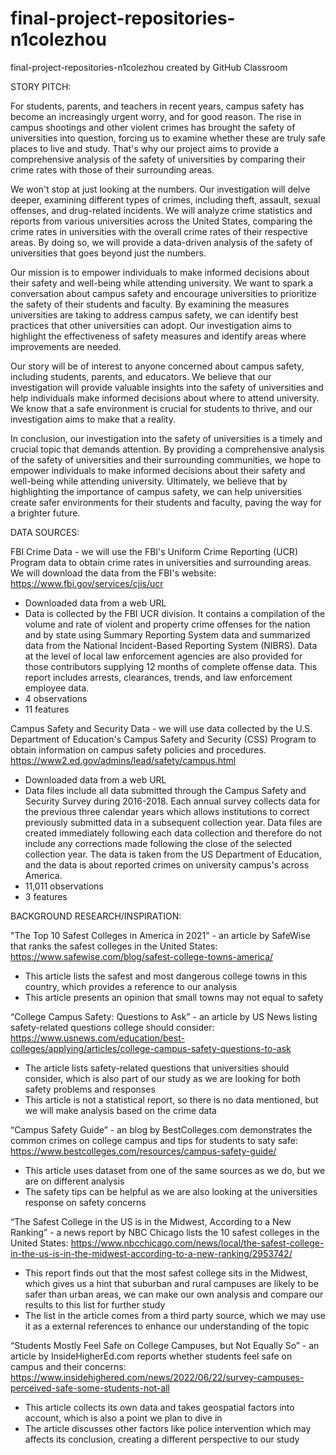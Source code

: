 # final-project-repositories-n1colezhou
final-project-repositories-n1colezhou created by GitHub Classroom

STORY PITCH:

For students, parents, and teachers in recent years, campus safety has become an increasingly urgent worry, and for good reason. The rise in campus shootings and other violent crimes has brought the safety of universities into question, forcing us to examine whether these are truly safe places to live and study. That's why our project aims to provide a comprehensive analysis of the safety of universities by comparing their crime rates with those of their surrounding areas.

We won't stop at just looking at the numbers. Our investigation will delve deeper, examining different types of crimes, including theft, assault, sexual offenses, and drug-related incidents. We will analyze crime statistics and reports from various universities across the United States, comparing the crime rates in universities with the overall crime rates of their respective areas. By doing so, we will provide a data-driven analysis of the safety of universities that goes beyond just the numbers.

Our mission is to empower individuals to make informed decisions about their safety and well-being while attending university. We want to spark a conversation about campus safety and encourage universities to prioritize the safety of their students and faculty. By examining the measures universities are taking to address campus safety, we can identify best practices that other universities can adopt. Our investigation aims to highlight the effectiveness of safety measures and identify areas where improvements are needed.

Our story will be of interest to anyone concerned about campus safety, including students, parents, and educators. We believe that our investigation will provide valuable insights into the safety of universities and help individuals make informed decisions about where to attend university. We know that a safe environment is crucial for students to thrive, and our investigation aims to make that a reality.

In conclusion, our investigation into the safety of universities is a timely and crucial topic that demands attention. By providing a comprehensive analysis of the safety of universities and their surrounding communities, we hope to empower individuals to make informed decisions about their safety and well-being while attending university. Ultimately, we believe that by highlighting the importance of campus safety, we can help universities create safer environments for their students and faculty, paving the way for a brighter future.


DATA SOURCES:

FBI Crime Data - we will use the FBI's Uniform Crime Reporting (UCR) Program data to obtain crime rates in universities and surrounding areas. We will download the data from the FBI's website: https://www.fbi.gov/services/cjis/ucr
  - Downloaded data from a web URL
  - Data is collected by the FBI UCR division. It contains a compilation of the volume and rate of violent and property crime offenses for the nation and by state using Summary Reporting System data and summarized data from the National Incident-Based Reporting System (NIBRS). Data at the level of local law enforcement agencies are also provided for those contributors supplying 12 months of complete offense data. This report includes arrests, clearances, trends, and law enforcement employee data.
  - 4 observations
  - 11 features

Campus Safety and Security Data - we will use data collected by the U.S. Department of Education's Campus Safety and Security (CSS) Program to obtain information on campus safety policies and procedures. https://www2.ed.gov/admins/lead/safety/campus.html
  - Downloaded data from a web URL
  - Data files include all data submitted through the Campus Safety and Security Survey during 2016-2018. Each annual survey collects data for the previous three calendar years which allows institutions to correct previously submitted data in a subsequent collection year. Data files are created immediately following each data collection and therefore do not include any corrections made following the close of the selected collection year. The data is taken from the US Department of Education, and the data is about reported crimes on university campus's across America.
  - 11,011 observations
  - 3 features

BACKGROUND RESEARCH/INSPIRATION:

"The Top 10 Safest Colleges in America in 2021" - an article by SafeWise that ranks the safest colleges in the United States: https://www.safewise.com/blog/safest-college-towns-america/
  - This article lists the safest and most dangerous college towns in this country, which provides a reference to our analysis
  - This article presents an opinion that small towns may not equal to safety

“College Campus Safety: Questions to Ask” - an article by US News listing safety-related questions college should consider:
https://www.usnews.com/education/best-colleges/applying/articles/college-campus-safety-questions-to-ask
  - The article lists safety-related questions that universities should consider, which is also part of our study as we are looking for both safety problems and      responses
  - This article is not a statistical report, so there is no data mentioned, but we will make analysis based on the crime data

“Campus Safety Guide” - an blog by BestColleges.com demonstrates the common crimes on college campus and tips for students to saty safe:
https://www.bestcolleges.com/resources/campus-safety-guide/
  - This article uses dataset from one of the same sources as we do, but we are on different analysis
  - The safety tips can be helpful as we are also looking at the universities response on safety concerns

“The Safest College in the US is in the Midwest, According to a New Ranking” - a news report by NBC Chicago lists the 10 safest colleges in the United States:
https://www.nbcchicago.com/news/local/the-safest-college-in-the-us-is-in-the-midwest-according-to-a-new-ranking/2953742/
  - This report finds out that the most safest college sits in the Midwest, which gives us a hint that suburban and rural campuses are likely to be safer than urban areas, we can make our own analysis and compare our results to this list for further study
  - The list in the article comes from a third party source, which we may use it as a external references to enhance our understanding of the topic

“Students Mostly Feel Safe on College Campuses, but Not Equally So” - an article by InsideHigherEd.com reports whether students feel safe on campus and their concerns:
https://www.insidehighered.com/news/2022/06/22/survey-campuses-perceived-safe-some-students-not-all 
  - This article collects its own data and takes geospatial factors into account, which is also a point we plan to dive in
  - The article discusses other factors like police intervention which may affects its conclusion, creating a different perspective to our study
